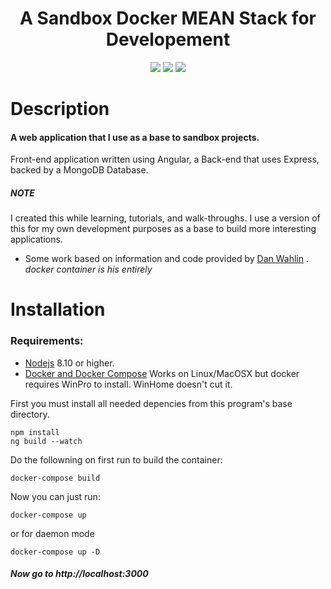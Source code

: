 
<h1 align="center">A Sandbox Docker MEAN Stack for Developement</h1>

<p align="center">
  <a href="https://angular.io/"><img src="https://img.shields.io/badge/Front--end-Angular-red.svg"></a>
  <a href="https://expressjs.com/"><img src="https://img.shields.io/badge/Back--end-Express-blue.svg"></a>
  <a href="https://www.mongodb.com/"><img src="https://img.shields.io/badge/Database-MongoDb-green.svg"></a>

</p>

# Description
<h4>A web application that I use as a base to sandbox projects.</h4>

Front-end application written using Angular, a Back-end that uses Express, backed by a MongoDB Database.



##### NOTE
I created this while learning, tutorials, and walk-throughs. I use a version of this for my own development purposes as a base to build more interesting applications. 

* Some work based on information and code provided by [Dan Wahlin](https://www.codewithdan.com/) . <em>docker container is his entirely</em>

# Installation 
### Requirements:
* [Nodejs](https://nodejs.org/en/download/)  8.10 or higher.
* [Docker and Docker Compose](https://www.docker.com/products/docker-desktop) 
Works on Linux/MacOSX but docker requires WinPro to install. WinHome doesn't cut it.

First you must install all needed depencies from this program's base directory.

```
npm install 
ng build --watch
```

Do the followning on first run to build the container:
``` 
docker-compose build
```
Now you can just run:
``` 
docker-compose up
```
or for daemon mode
``` 
docker-compose up -D
```

#### <em>Now go to http://localhost:3000 <em>

